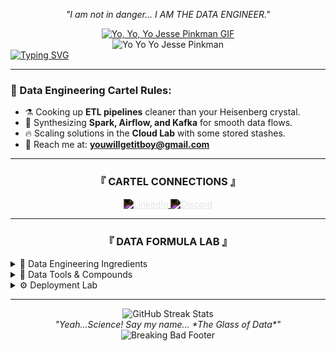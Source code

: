 <p align="center">
  <em>"I am not in danger... I AM THE DATA ENGINEER."</em>
</p>


<div align="center">
  <a href="https://postimg.cc/mttsS84X">
    <img src="https://i.postimg.cc/mrWz85h1/giphy.webp" alt="Yo, Yo, Yo Jesse Pinkman GIF" width="400">
  </a>
</div>



<div align="center">
  <img src="https://external-preview.redd.it/vwnC6rr91s3CvWZpNE0w29XOMly2qVqi1sftcoCMU4Q.gif" width="400" alt="Yo Yo Yo Jesse Pinkman">
</div>

<a href="https://git.io/typing-svg">
  <img src="https://readme-typing-svg.demolab.com?font=Fira+Code&size=25&duration=3000&pause=1000&color=00FF00&center=true&vCenter=true&width=435&lines=The+One+Who+Ingests;Master+of+ETL+Alchemy;Say+My+Name...Data+Engineer!" alt="Typing SVG">
</a>

---

### 💾 Data Engineering Cartel Rules:
- ⚗️ Cooking up **ETL pipelines** cleaner than your Heisenberg crystal.
- 🧪 Synthesizing **Spark, Airflow, and Kafka** for smooth data flows.
- 🔥 Scaling solutions in the **Cloud Lab** with some stored stashes.
- 💊 Reach me at: **youwillgetitboy@gmail.com**

---

<h3 align="center">『 CARTEL CONNECTIONS 』</h3>
<p align="center">
  <a href="https://www.linkedin.com/in/your-profile/" target="_blank">
    <img src="https://raw.githubusercontent.com/maurodesouza/profile-readme-generator/master/src/assets/icons/social/linkedin/default.svg" width="43" height="37" alt="LinkedIn" style="filter: invert(1);">
  </a>
  <a href="https://discordapp.com/users/YourDiscordID" target="_blank">
    <img src="https://raw.githubusercontent.com/maurodesouza/profile-readme-generator/master/src/assets/icons/social/discord/default.svg" width="43" height="37" alt="Discord" style="filter: invert(1);">
  </a>
</p>

---

<h3 align="center">『 DATA FORMULA LAB 』</h3>

<details>
<summary>🧪 Data Engineering Ingredients</summary>
<p align="left">
  <img src="https://raw.githubusercontent.com/devicons/devicon/master/icons/python/python-original.svg" alt="Python" width="40">
  <img src="https://raw.githubusercontent.com/devicons/devicon/master/icons/sqlalchemy/sqlalchemy-original.svg" alt="SQL" width="40">
  <img src="https://raw.githubusercontent.com/devicons/devicon/master/icons/bash/bash-original.svg" alt="Bash" width="40">
</p>
</details>

<details>
<summary>🔬 Data Tools & Compounds</summary>
<p align="left">
  <img src="https://raw.githubusercontent.com/devicons/devicon/master/icons/apache/apache-original.svg" alt="Airflow" width="40">
  <img src="https://raw.githubusercontent.com/devicons/devicon/master/icons/kafka/kafka-original.svg" alt="Kafka" width="40">
  <img src="https://raw.githubusercontent.com/devicons/devicon/master/icons/spark/spark-original.svg" alt="Apache Spark" width="40">
</p>
</details>

<details>
<summary>⚙️ Deployment Lab</summary>
<p align="left">
  <img src="https://skillicons.dev/icons?i=aws" height="40" alt="AWS">
  <img src="https://www.vectorlogo.zone/logos/terraformio/terraformio-icon.svg" alt="Terraform" width="40">
  <img src="https://www.vectorlogo.zone/logos/docker/docker-icon.svg" alt="Docker" width="40">
</p>
</details>

---

<div align="center">
  <img src="https://github-readme-streak-stats.herokuapp.com/?user=Theglassofdata&theme=dark&hide_border=true&background=000000&stroke=00FF00&ring=00FF00&fire=00FF00&currStreakNum=FFFFFF&sideNums=00FF00&currStreakLabel=00FF00&sideLabels=00FF00&dates=FFFFFF" alt="GitHub Streak Stats">
</div>

<div align="center">
  <em>"Yeah...Science! Say my name... *The Glass of Data*"</em>
</div>

<div align="center">
  <img src="https://i.imgur.com/QgAxjCT.gif" width="800" height="100" alt="Breaking Bad Footer">
</div>
